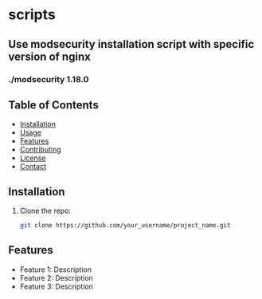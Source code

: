 # scripts
## Use modsecurity installation script with specific version of nginx
### ./modsecurity 1.18.0 
## Table of Contents
- [Installation](#installation)
- [Usage](#usage)
- [Features](#features)
- [Contributing](#contributing)
- [License](#license)
- [Contact](#contact)
## Installation
1. Clone the repo:
    ```bash
    git clone https://github.com/your_username/project_name.git
    ```
## Features
- Feature 1: Description
- Feature 2: Description
- Feature 3: Description
